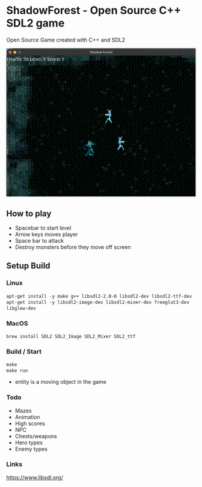 # ShadowForest - Open Source C++ SDL2 game

Open Source Game created with C++ and SDL2

![Alt text](screenshot.jpg?raw=true "ShadowForest screenshot")

## How to play
* Spacebar to start level
* Arrow keys moves player
* Space bar to attack
* Destroy monsters before they move off screen

## Setup Build

### Linux

```
apt-get install -y make g++ libsdl2-2.0-0 libsdl2-dev libsdl2-ttf-dev 
apt-get install -y libsdl2-image-dev libsdl2-mixer-dev freeglut3-dev libglew-dev
```

### MacOS

```
brew install SDL2 SDL2_Image SDL2_Mixer SDL2_ttf
```

### Build / Start
```
make
make run
```

* entity is a moving object in the game

### Todo
* Mazes
* Animation
* High scores
* NPC
* Chests/weapons
* Hero types
* Enemy types

### Links
https://www.libsdl.org/
